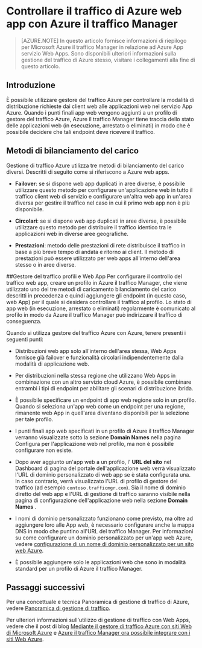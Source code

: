 <properties
    pageTitle="Controllare il traffico di Azure web app con Azure il traffico Manager"
    description="In questo articolo fornisce informazioni di riepilogo per Azure il traffico Manager in relazione a Azure web apps."
    services="app-service\web"
    documentationCenter=""
    authors="cephalin"
    writer="cephalin"
    manager="wpickett"
    editor="mollybos"/>

<tags
    ms.service="app-service-web"
    ms.workload="web"
    ms.tgt_pltfrm="na"
    ms.devlang="na"
    ms.topic="article"
    ms.date="02/25/2016"
    ms.author="cephalin"/>

# <a name="controlling-azure-web-app-traffic-with-azure-traffic-manager"></a>Controllare il traffico di Azure web app con Azure il traffico Manager

> [AZURE.NOTE] In questo articolo fornisce informazioni di riepilogo per Microsoft Azure il traffico Manager in relazione ad Azure App servizio Web Apps. Sono disponibili ulteriori informazioni sulla gestione del traffico di Azure stesso, visitare i collegamenti alla fine di questo articolo.

## <a name="introduction"></a>Introduzione
È possibile utilizzare gestore del traffico Azure per controllare la modalità di distribuzione richieste dai client web alle applicazioni web nel servizio App Azure. Quando i punti finali app web vengono aggiunti a un profilo di gestore del traffico Azure, Azure il traffico Manager tiene traccia dello stato delle applicazioni web (in esecuzione, arrestato o eliminati) in modo che è possibile decidere che tali endpoint deve ricevere il traffico.

## <a name="load-balancing-methods"></a>Metodi di bilanciamento del carico
Gestione di traffico Azure utilizza tre metodi di bilanciamento del carico diversi. Descritti di seguito come si riferiscono a Azure web apps.

* **Failover**: se si dispone web app duplicati in aree diverse, è possibile utilizzare questo metodo per configurare un'applicazione web in tutto il traffico client web di servizio e configurare un'altra web app in un'area diversa per gestire il traffico nel caso in cui il primo web app non è più disponibile.

* **Circolari**: se si dispone web app duplicati in aree diverse, è possibile utilizzare questo metodo per distribuire il traffico identico tra le applicazioni web in diverse aree geografiche.

* **Prestazioni**: metodo delle prestazioni di rete distribuisce il traffico in base a più breve tempo di andata e ritorno ai client. Il metodo di prestazioni può essere utilizzato per web apps all'interno dell'area stesso o in aree diverse.

##<a name="web-apps-and-traffic-manager-profiles"></a>Gestore del traffico profili e Web App
Per configurare il controllo del traffico web app, creare un profilo in Azure il traffico Manager, che viene utilizzato uno dei tre metodi di caricamento bilanciamento del carico descritti in precedenza e quindi aggiungere gli endpoint (in questo caso, web App) per il quale si desidera controllare il traffico al profilo. Lo stato di app web (in esecuzione, arrestato o eliminati) regolarmente è comunicato al profilo in modo da Azure il traffico Manager può indirizzare il traffico di conseguenza.

Quando si utilizza gestore del traffico Azure con Azure, tenere presenti i seguenti punti:

* Distribuzioni web app solo all'interno dell'area stessa, Web Apps fornisce già failover e funzionalità circolari indipendentemente dalla modalità di applicazione web.

* Per distribuzioni nella stessa regione che utilizzano Web Apps in combinazione con un altro servizio cloud Azure, è possibile combinare entrambi i tipi di endpoint per abilitare gli scenari di distribuzione ibrida.

* È possibile specificare un endpoint di app web regione solo in un profilo. Quando si seleziona un'app web come un endpoint per una regione, rimanente web App in quell'area diventano disponibili per la selezione per tale profilo.

* I punti finali app web specificati in un profilo di Azure il traffico Manager verranno visualizzate sotto la sezione **Domain Names** nella pagina Configura per l'applicazione web nel profilo, ma non è possibile configurare non esiste.

* Dopo aver aggiunto un'app web a un profilo, l' **URL del sito** nel Dashboard di pagina del portale dell'applicazione web verrà visualizzato l'URL di dominio personalizzato di web app se è stata configurata una. In caso contrario, verrà visualizzato l'URL di profilo di gestore del traffico (ad esempio `contoso.trafficmgr.com`). Sia il nome di dominio diretto del web app e l'URL di gestione di traffico saranno visibile nella pagina di configurazione dell'applicazione web nella sezione **Domain Names** .

* I nomi di dominio personalizzato funzionano come previsto, ma oltre ad aggiungere loro alle App web, è necessario configurare anche la mappa DNS in modo che puntino all'URL del traffico Manager. Per informazioni su come configurare un dominio personalizzato per un'app web Azure, vedere [configurazione di un nome di dominio personalizzato per un sito web Azure](web-sites-custom-domain-name.md).

* È possibile aggiungere solo le applicazioni web che sono in modalità standard per un profilo di Azure il traffico Manager.

## <a name="next-steps"></a>Passaggi successivi

Per una concettuale e tecnica Panoramica di gestione di traffico di Azure, vedere [Panoramica di gestione di traffico](../traffic-manager/traffic-manager-overview.md).

Per ulteriori informazioni sull'utilizzo di gestione di traffico con Web Apps, vedere che il post di blog [Mediante il gestore di traffico Azure con siti Web di Microsoft Azure](http://blogs.msdn.com/b/waws/archive/2014/03/18/using-windows-azure-traffic-manager-with-waws.aspx) e [Azure il traffico Manager ora possibile integrare con i siti Web Azure](https://azure.microsoft.com/blog/2014/03/27/azure-traffic-manager-can-now-integrate-with-azure-web-sites/).
